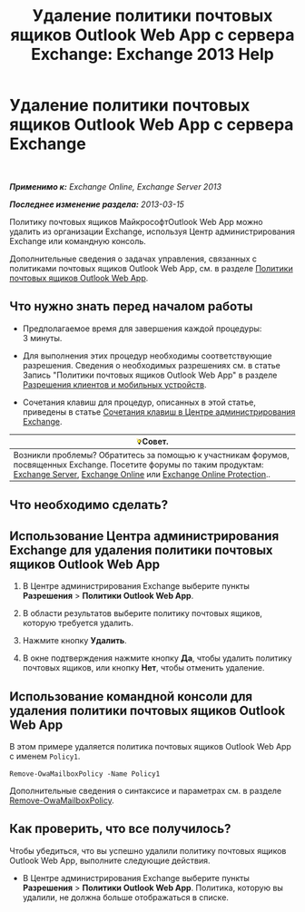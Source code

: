 ﻿---
title: 'Удаление политики почтовых ящиков Outlook Web App с сервера Exchange: Exchange 2013 Help'
TOCTitle: Удаление политики почтовых ящиков Outlook Web App с сервера Exchange
ms:assetid: edab7bac-b62c-4b82-8f21-dcac77cf0e8f
ms:mtpsurl: https://technet.microsoft.com/ru-ru/library/Dd351239(v=EXCHG.150)
ms:contentKeyID: 50489452
ms.date: 04/30/2018
mtps_version: v=EXCHG.150
ms.translationtype: HT
---

# Удаление политики почтовых ящиков Outlook Web App с сервера Exchange

 

_**Применимо к:** Exchange Online, Exchange Server 2013_

_**Последнее изменение раздела:** 2013-03-15_

Политику почтовых ящиков МайкрософтOutlook Web App можно удалить из организации Exchange, используя Центр администрирования Exchange или командную консоль.

Дополнительные сведения о задачах управления, связанных с политиками почтовых ящиков Outlook Web App, см. в разделе [Политики почтовых ящиков Outlook Web App](outlook-web-app-mailbox-policies-exchange-2013-help.md).

## Что нужно знать перед началом работы

  - Предполагаемое время для завершения каждой процедуры: 3 минуты.

  - Для выполнения этих процедур необходимы соответствующие разрешения. Сведения о необходимых разрешениях см. в статье Запись "Политики почтовых ящиков Outlook Web App" в разделе [Разрешения клиентов и мобильных устройств](clients-and-mobile-devices-permissions-exchange-2013-help.md).

  - Сочетания клавиш для процедур, описанных в этой статье, приведены в статье [Сочетания клавиш в Центре администрирования Exchange](keyboard-shortcuts-in-the-exchange-admin-center-exchange-online-protection-help.md).

<table>
<thead>
<tr class="header">
<th><img src="images/Bb124558.tip(EXCHG.150).gif" title="Совет" alt="Совет" />Совет.</th>
</tr>
</thead>
<tbody>
<tr class="odd">
<td>Возникли проблемы? Обратитесь за помощью к участникам форумов, посвященных Exchange. Посетите форумы по таким продуктам: <a href="https://go.microsoft.com/fwlink/p/?linkid=60612">Exchange Server</a>, <a href="https://go.microsoft.com/fwlink/p/?linkid=267542">Exchange Online</a> или <a href="https://go.microsoft.com/fwlink/p/?linkid=285351">Exchange Online Protection</a>..</td>
</tr>
</tbody>
</table>


## Что необходимо сделать?

## Использование Центра администрирования Exchange для удаления политики почтовых ящиков Outlook Web App

1.  В Центре администрирования Exchange выберите пункты **Разрешения** \> **Политики Outlook Web App**.

2.  В области результатов выберите политику почтовых ящиков, которую требуется удалить.

3.  Нажмите кнопку **Удалить**.

4.  В окне подтверждения нажмите кнопку **Да**, чтобы удалить политику почтовых ящиков, или кнопку **Нет**, чтобы отменить удаление.

## Использование командной консоли для удаления политики почтовых ящиков Outlook Web App

В этом примере удаляется политика почтовых ящиков Outlook Web App с именем `Policy1`.

    Remove-OwaMailboxPolicy -Name Policy1 

Дополнительные сведения о синтаксисе и параметрах см. в разделе [Remove-OwaMailboxPolicy](https://technet.microsoft.com/ru-ru/library/dd298103\(v=exchg.150\)).

## Как проверить, что все получилось?

Чтобы убедиться, что вы успешно удалили политику почтовых ящиков Outlook Web App, выполните следующие действия.

  - В Центре администрирования Exchange выберите пункты **Разрешения** \> **Политики Outlook Web App**. Политика, которую вы удалили, не должна больше отображаться в списке.

